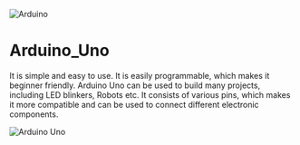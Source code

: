 ![Arduino](https://www.arduino.cc/favicon.ico) 
# Arduino_Uno
It is simple and easy to use. It is easily programmable, which makes it beginner friendly. Arduino Uno can be used to build many projects, including LED blinkers, Robots etc. It consists of various pins, which makes it more compatible and can be used to connect different electronic components.

![Arduino Uno](https://www.arduino.cc/en/uploads/Main/Arduino_Uno_Rev3_front.jpg)
